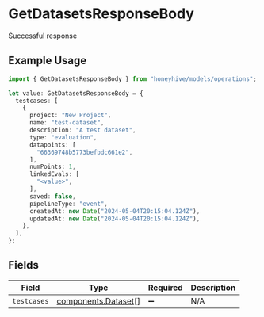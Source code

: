 # GetDatasetsResponseBody

Successful response

## Example Usage

```typescript
import { GetDatasetsResponseBody } from "honeyhive/models/operations";

let value: GetDatasetsResponseBody = {
  testcases: [
    {
      project: "New Project",
      name: "test-dataset",
      description: "A test dataset",
      type: "evaluation",
      datapoints: [
        "66369748b5773befbdc661e2",
      ],
      numPoints: 1,
      linkedEvals: [
        "<value>",
      ],
      saved: false,
      pipelineType: "event",
      createdAt: new Date("2024-05-04T20:15:04.124Z"),
      updatedAt: new Date("2024-05-04T20:15:04.124Z"),
    },
  ],
};
```

## Fields

| Field                                                      | Type                                                       | Required                                                   | Description                                                |
| ---------------------------------------------------------- | ---------------------------------------------------------- | ---------------------------------------------------------- | ---------------------------------------------------------- |
| `testcases`                                                | [components.Dataset](../../models/components/dataset.md)[] | :heavy_minus_sign:                                         | N/A                                                        |